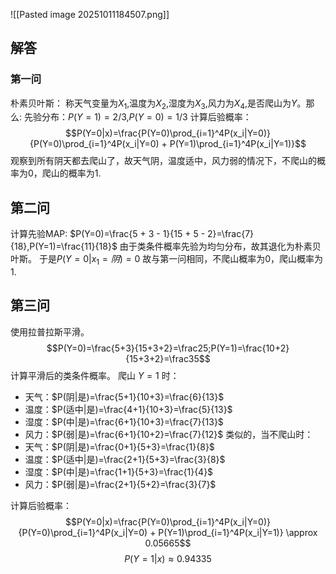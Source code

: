 ![[Pasted image 20251011184507.png]]
## 解答
### 第一问
朴素贝叶斯：
称天气变量为$X_1$,温度为$X_2$,湿度为$X_3$,风力为$X_4$,是否爬山为$Y$。那么:
先验分布：$P(Y=1)=2/3$,$P(Y=0)=1/3$
计算后验概率：$$P(Y=0|x)=\frac{P(Y=0)\prod_{i=1}^4P(x_i|Y=0)}{P(Y=0)\prod_{i=1}^4P(x_i|Y=0) + P(Y=1)\prod_{i=1}^4P(x_i|Y=1)}$$
观察到所有阴天都去爬山了，故天气阴，温度适中，风力弱的情况下，不爬山的概率为0，爬山的概率为1.

## 第二问
计算先验MAP:
$P(Y=0)=\frac{5 + 3 - 1}{15 + 5 - 2}=\frac{7}{18},P(Y=1)=\frac{11}{18}$
由于类条件概率先验为均匀分布，故其退化为朴素贝叶斯。
于是$P(Y=0|x_1=阴)=0$
故与第一问相同，不爬山概率为0，爬山概率为1.

## 第三问
使用拉普拉斯平滑。
$$P(Y=0)=\frac{5+3}{15+3+2}=\frac25;P(Y=1)=\frac{10+2}{15+3+2}=\frac35$$
计算平滑后的类条件概率。
爬山 $Y=1$ 时：
- 天气：$P(阴|是)=\frac{5+1}{10+3}=\frac{6}{13}$
- 温度：$P(适中|是)=\frac{4+1}{10+3}=\frac{5}{13}$
- 湿度：$P(中|是)=\frac{6+1}{10+3}=\frac{7}{13}$
- 风力：$P(弱|是)=\frac{6+1}{10+2}=\frac{7}{12}$
类似的，当不爬山时：
- 天气：$P(阴|是)=\frac{0+1}{5+3}=\frac{1}{8}$
- 温度：$P(适中|是)=\frac{2+1}{5+3}=\frac{3}{8}$
- 湿度：$P(中|是)=\frac{1+1}{5+3}=\frac{1}{4}$
- 风力：$P(弱|是)=\frac{2+1}{5+2}=\frac{3}{7}$

计算后验概率：
$$P(Y=0|x)=\frac{P(Y=0)\prod_{i=1}^4P(x_i|Y=0)}{P(Y=0)\prod_{i=1}^4P(x_i|Y=0) + P(Y=1)\prod_{i=1}^4P(x_i|Y=1)} \approx 0.05665$$
$$P(Y=1|x)\approx0.94335$$
